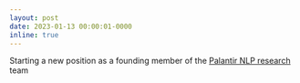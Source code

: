 ```yaml
---
layout: post
date: 2023-01-13 00:00:01-0000 
inline: true
---
```


Starting a new position as a founding member of the <a href="https://www.palantir.com/offerings/ai-ml/"> Palantir NLP research </a> team
